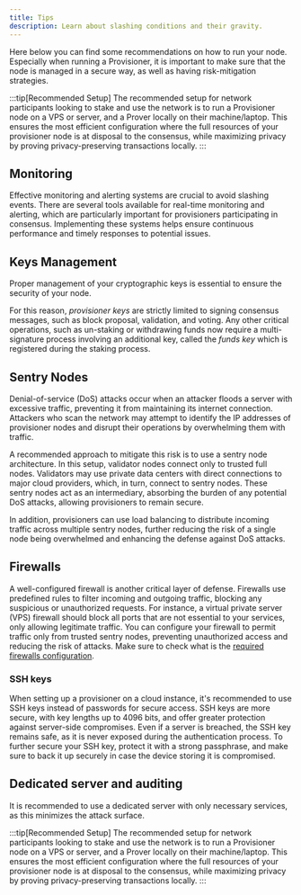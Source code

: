 ```yaml
---
title: Tips
description: Learn about slashing conditions and their gravity.
---
```


Here below you can find some recommendations on how to run your node. Especially when running a Provisioner, it is important to make sure that the node is managed in a secure way, as well as having risk-mitigation strategies.

:::tip[Recommended Setup]
The recommended setup for network participants looking to stake and use the network is to run a Provisioner node on a VPS or server, and a Prover locally on their machine/laptop. This ensures the most efficient configuration where the full resources of your provisioner node is at disposal to the consensus, while maximizing privacy by proving privacy-preserving transactions locally.
:::

## Monitoring 

Effective monitoring and alerting systems are crucial to avoid slashing events. There are several tools available for real-time monitoring and alerting, which are particularly important for provisioners participating in consensus. Implementing these systems helps ensure continuous performance and timely responses to potential issues.

## Keys Management
Proper management of your cryptographic keys is essential to ensure the security of your node. 

For this reason, *provisioner keys* are strictly limited to signing consensus messages, such as block proposal, validation, and voting. Any other critical operations, such as un-staking or withdrawing funds now require a multi-signature process involving an additional key, called the *funds key* which is registered during the staking process.


## Sentry Nodes
Denial-of-service (DoS) attacks occur when an attacker floods a server with excessive traffic, preventing it from maintaining its internet connection. Attackers who scan the network may attempt to identify the IP addresses of provisioner nodes and disrupt their operations by overwhelming them with traffic.

A recommended approach to mitigate this risk is to use a sentry node architecture. In this setup, validator nodes connect only to trusted full nodes. Validators may use private data centers with direct connections to major cloud providers, which, in turn, connect to sentry nodes. These sentry nodes act as an intermediary, absorbing the burden of any potential DoS attacks, allowing provisioners to remain secure.

In addition, provisioners can use load balancing to distribute incoming traffic across multiple sentry nodes, further reducing the risk of a single node being overwhelmed and enhancing the defense against DoS attacks.

## Firewalls
A well-configured firewall is another critical layer of defense. Firewalls use predefined rules to filter incoming and outgoing traffic, blocking any suspicious or unauthorized requests. For instance, a virtual private server (VPS) firewall should block all ports that are not essential to your services, only allowing legitimate traffic. You can configure your firewall to permit traffic only from trusted sentry nodes, preventing unauthorized access and reducing the risk of attacks. Make sure to check what is the [required firewalls configuration](/operator/introduction/requirements#port-forwarding).

### SSH keys
When setting up a provisioner on a cloud instance, it's recommended to use SSH keys instead of passwords for secure access. SSH keys are more secure, with key lengths up to 4096 bits, and offer greater protection against server-side compromises. Even if a server is breached, the SSH key remains safe, as it is never exposed during the authentication process. To further secure your SSH key, protect it with a strong passphrase, and make sure to back it up securely in case the device storing it is compromised.

## Dedicated server and auditing
It is recommended to use a dedicated server with only necessary services, as this minimizes the attack surface. 


:::tip[Recommended Setup]
The recommended setup for network participants looking to stake and use the network is to run a Provisioner node on a VPS or server, and a Prover locally on their machine/laptop. This ensures the most efficient configuration where the full resources of your provisioner node is at disposal to the consensus, while maximizing privacy by proving privacy-preserving transactions locally.
:::
